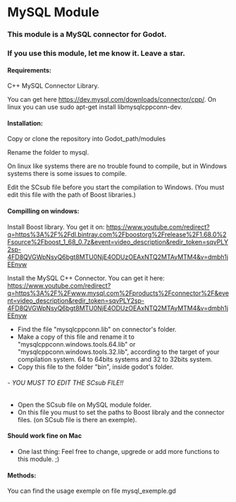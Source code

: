 # MySQL Module 

### This module is a MySQL connector for Godot.
### If you use this module, let me know it. Leave a star. 


#### Requirements: 

C++ MySQL Connector Library. 

You can get here https://dev.mysql.com/downloads/connector/cpp/. 
On linux you can use sudo apt-get install libmysqlcppconn-dev.

   
#### Installation: 

Copy or clone the repository into Godot_path/modules

Rename the folder to mysql.

On linux like systems there are no trouble found to compile, but in Windows systems there is some issues to compile. 

Edit the SCsub file before you start the compilation to Windows. (You must edit this file with the path of Boost libraries.)

#### Compilling on windows:

Install Boost library. You get it on:
https://www.youtube.com/redirect?q=https%3A%2F%2Fdl.bintray.com%2Fboostorg%2Frelease%2F1.68.0%2Fsource%2Fboost_1_68_0.7z&event=video_description&redir_token=sqvPLY2sp-4FD8QVGWpNsyQ6bgt8MTU0NjE4ODUzOEAxNTQ2MTAyMTM4&v=dmbh1jEEnyw


Install the MySQL C++ Connector. You can get it here:
https://www.youtube.com/redirect?q=https%3A%2F%2Fwww.mysql.com%2Fproducts%2Fconnector%2F&event=video_description&redir_token=sqvPLY2sp-4FD8QVGWpNsyQ6bgt8MTU0NjE4ODUzOEAxNTQ2MTAyMTM4&v=dmbh1jEEnyw

- Find the file "mysqlcppconn.lib" on connector's folder.
- Make a copy of this file and rename it to "mysqlcppconn.windows.tools.64.lib" or "mysqlcppconn.windows.tools.32.lib",         according to the target of your compilation system. 64 to 64bits systems and 32 to 32bits system.
- Copy this file to the folder "bin", inside godot's folder. 

###### - YOU MUST TO EDIT THE SCsub FILE!!
- Open the SCsub file on MySQL module folder.
- On this file you must to set the paths to Boost libraly and the connector files. (on SCsub file is there an exemple).



#### Should work fine on Mac

- One last thing: Feel free to change, upgrede or add more functions to this module. ;)


#### Methods: 

You can find the usage exemple on file mysql_exemple.gd



